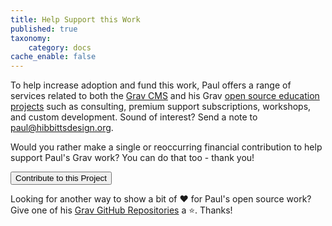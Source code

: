 ```yaml
---
title: Help Support this Work
published: true
taxonomy:
    category: docs
cache_enable: false
---
```


To help increase adoption and fund this work, Paul offers a range of services related to both the [Grav CMS](https://getgrav.org/) and his Grav [open source education projects](https://github.com/hibbitts-design) such as consulting, premium support subscriptions, workshops, and custom development. Sound of interest? Send a note to [paul@hibbittsdesign.org](mailto:paul@hibbittsdesign.org).  

Would you rather make a single or reoccurring financial contribution to help support Paul's Grav work? You can do that too - thank you!

<form action="https://www.paypal.com/cgi-bin/webscr" method="post" target="_top">
<input type="hidden" name="cmd" value="_s-xclick">
<input type="hidden" name="hosted_button_id" value="5RZ784EKKSZPN">
<input type="submit" value="Contribute to this Project" name="submit1" alt="PayPal - The safer, easier way to pay online!" class="button">
</form>

Looking for another way to show a bit of ❤️ for Paul's open source work? Give one of his [Grav GitHub Repositories](https://github.com/hibbitts-design) a ⭐️. Thanks!
